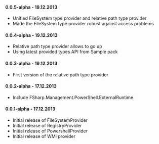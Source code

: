 #### 0.0.5-alpha - 19.12.2013
* Unified FileSystem type provider and relative path type provider
* Made the FileSystem type provider robust against access problems

#### 0.0.4-alpha - 19.12.2013 
* Relative path type provider allows to go up
* Using latest provided types API from Sample pack

#### 0.0.3-alpha - 19.12.2013 
* First version of the relative path type provider

#### 0.0.2-alpha - 17.12.2013 
* Include FSharp.Management.PowerShell.ExternalRuntime

#### 0.0.1-alpha - 17.12.2013 
* Initial release of FileSystemProvider
* Initial release of RegistryProvider
* Initial release of PowershellProvider
* Initial release of WMI provider